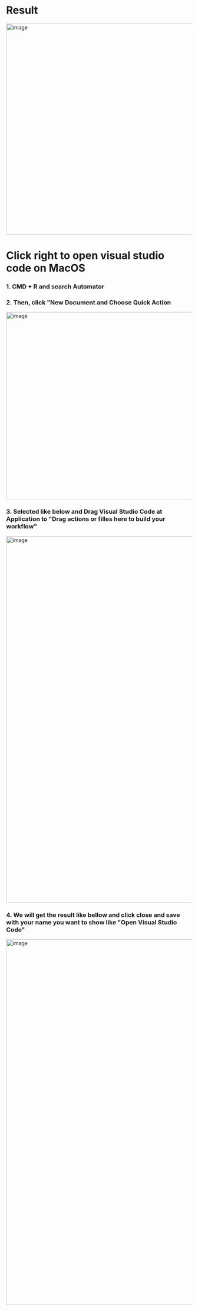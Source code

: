 # Result

<img width="572" alt="image" src="https://github.com/user-attachments/assets/d837210d-e61e-4f9e-8db5-d42c42bdb421">

# Click right to open visual studio code on MacOS

### 1. CMD + R and search Automator
### 2. Then, click "New Document and Choose Quick Action

<img width="507" alt="image" src="https://github.com/user-attachments/assets/4f404cf3-6b8a-40b8-8116-919857db45c7">

### 3. Selected like below and Drag Visual Studio Code at Application to "Drag actions or filles here to build your workflow"

<img width="992" alt="image" src="https://github.com/user-attachments/assets/88ca85f3-604b-420e-8445-876f83739d8a">


### 4. We will get the result like bellow and click close and save with your name you want to show like "Open Visual Studio Code"

<img width="990" alt="image" src="https://github.com/user-attachments/assets/663dec2a-ecd8-4d8b-82fb-752adee1b5d0">


